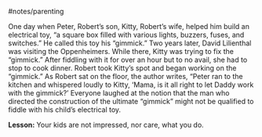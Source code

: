 
#notes/parenting

One day when Peter, Robert’s son, Kitty, Robert’s wife, helped him build an electrical toy, “a square box filled with various lights, buzzers, fuses, and switches.” He called this toy his “gimmick.” Two years later, David Lilienthal was visiting the Oppenheimers. While there, Kitty was trying to fix the “gimmick.” After fiddling with it for over an hour but to no avail, she had to stop to cook dinner. Robert took Kitty’s spot and began working on the “gimmick.” As Robert sat on the floor, the author writes, “Peter ran to the kitchen and whispered loudly to Kitty, ‘Mama, is it all right to let Daddy work with the gimmick?’ Everyone laughed at the notion that the man who directed the construction of the ultimate “gimmick” might not be qualified to fiddle with his child’s electrical toy.

**Lesson:** Your kids are not impressed, nor care, what you do.